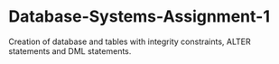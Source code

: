 # Database-Systems-Assignment-1
Creation of database and tables with integrity constraints, ALTER statements and DML statements.
